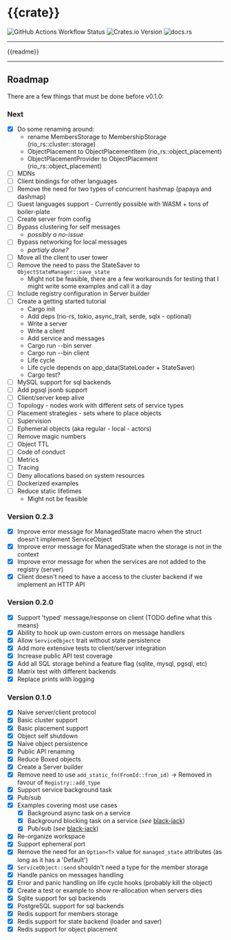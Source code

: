 # {{crate}}

![GitHub Actions Workflow Status](https://img.shields.io/github/actions/workflow/status/rcelha/rio-rs/.github%2Fworkflows%2Frust.yaml?style=for-the-badge)
![Crates.io Version](https://img.shields.io/crates/v/rio-rs?style=for-the-badge&link=https%3A%2F%2Fcrates.io%2Fcrates%2Frio-rs)
![docs.rs](https://img.shields.io/docsrs/rio-rs?style=for-the-badge&link=https%3A%2F%2Fdocs.rs%2Frio-rs%2Flatest%2Frio_rs%2F)

---

{{readme}}

---

## Roadmap

There are a few things that must be done before v0.1.0:

### Next

- [x] Do some renaming around:
  - rename MembersStorage to MembershipStorage (rio_rs::cluster::storage)
  - ObjectPlacement to ObjectPlacementItem (rio_rs::object_placement)
  - ObjectPlacementProvider to ObjectPlacement (rio_rs::object_placement)
- [ ] MDNs
- [ ] Client bindings for other languages
- [ ] Remove the need for two types of concurrent hashmap (papaya and dashmap)
- [ ] Guest languages support - Currently possible with WASM + tons of boiler-plate
- [ ] Create server from config
- [ ] Bypass clustering for self messages
  - _possibly a no-issue_
- [ ] Bypass networking for local messages
  - _partialy done?_
- [ ] Move all the client to user tower
- [ ] Remove the need to pass the StateSaver to `ObjectStateManager::save_state`
  - Might not be feasible, there are a few workarounds for testing that I might write some examples
    and call it a day
- [ ] Include registry configuration in Server builder
- [ ] Create a getting started tutorial
  - Cargo init
  - Add deps (rio-rs, tokio, async_trait, serde, sqlx - optional)
  - Write a server
  - Write a client
  - Add service and messages
  - Cargo run --bin server
  - Cargo run --bin client
  - Life cycle
  - Life cycle depends on app_data(StateLoader + StateSaver)
  - Cargo test?
- [ ] MySQL support for sql backends
- [ ] Add pgsql jsonb support
- [ ] Client/server keep alive
- [ ] Topology - nodes work with different sets of service types
- [ ] Placement strategies - sets where to place objects
- [ ] Supervision
- [ ] Ephemeral objects (aka regular - local - actors)
- [ ] Remove magic numbers
- [ ] Object TTL
- [ ] Code of conduct
- [ ] Metrics
- [ ] Tracing
- [ ] Deny allocations based on system resources
- [ ] Dockerized examples
- [ ] Reduce static lifetimes
  - Might not be feasible


### Version 0.2.3

- [x] Improve error message for ManagedState macro when the struct doesn't implement ServiceObject
- [x] Improve error message for ManagedState when the storage is not in the context
- [x] Improve error message for when the services are not added to the registry (server)
- [x] Client doesn't need to have a access to the cluster backend if we implement an HTTP API

### Version 0.2.0

- [x] Support 'typed' message/response on client (TODO define what this means)
- [x] Ability to hook up own custom errors on message handlers
- [x] Allow `ServiceObject` trait without state persistence
- [x] Add more extensive tests to client/server integration
- [x] Increase public API test coverage
- [x] Add all SQL storage behind a feature flag (sqlite, mysql, pgsql, etc)
- [x] Matrix test with different backends
- [x] Replace prints with logging

### Version 0.1.0

- [x] Naive server/client protocol
- [x] Basic cluster support
- [x] Basic placement support
- [x] Object self shutdown
- [x] Naive object persistence
- [x] Public API renaming
- [x] Reduce Boxed objects
- [x] Create a Server builder
- [x] Remove need to use `add_static_fn(FromId::from_id)` -> Removed in favour of `Registry::add_type`
- [x] Support service background task
- [x] Pub/sub
- [x] Examples covering most use cases
  - [x] Background async task on a service
  - [x] Background blocking task on a service (_see_ [black-jack](./examples/black-jack))
  - [x] Pub/sub (_see_ [black-jack](./examples/black-jack))
- [x] Re-organize workspace
- [x] Support ephemeral port
- [x] Remove the need for an `Option<T>` value for `managed_state` attributes (as long as it has a 'Default')
- [x] `ServiceObject::send` shouldn't need a type for the member storage
- [x] Handle panics on messages handling
- [x] Error and panic handling on life cycle hooks (probably kill the object)
- [x] Create a test or example to show re-allocation when servers dies
- [x] Sqlite support for sql backends
- [x] PostgreSQL support for sql backends
- [x] Redis support for members storage
- [x] Redis support for state backend (loader and saver)
- [x] Redis support for object placement
